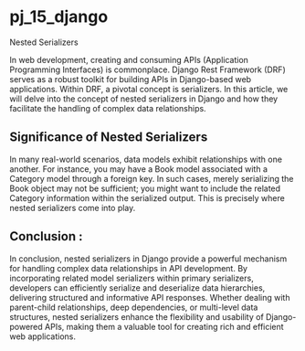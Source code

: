 # pj_15_django
 Nested Serializers


In web development, creating and consuming APIs (Application Programming Interfaces) is commonplace. Django Rest Framework (DRF) serves as a robust toolkit for building APIs in Django-based web applications. Within DRF, a pivotal concept is serializers. In this article, we will delve into the concept of nested serializers in Django and how they facilitate the handling of complex data relationships.

## Significance of Nested Serializers
In many real-world scenarios, data models exhibit relationships with one another. For instance, you may have a Book model associated with a Category model through a foreign key. In such cases, merely serializing the Book object may not be sufficient; you might want to include the related Category information within the serialized output. This is precisely where nested serializers come into play.


## Conclusion :

In conclusion, nested serializers in Django provide a powerful mechanism for handling complex data relationships in API development. By incorporating related model serializers within primary serializers, developers can efficiently serialize and deserialize data hierarchies, delivering structured and informative API responses. Whether dealing with parent-child relationships, deep dependencies, or multi-level data structures, nested serializers enhance the flexibility and usability of Django-powered APIs, making them a valuable tool for creating rich and efficient web applications.